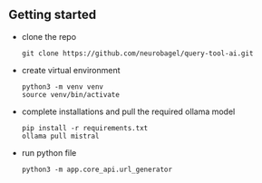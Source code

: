 ## Getting started

- clone the repo

  ```
  git clone https://github.com/neurobagel/query-tool-ai.git
  ```
- create virtual environment
   
   ```
   python3 -m venv venv
   source venv/bin/activate
   ```

- complete installations and pull the required ollama model
 
   ```
   pip install -r requirements.txt
   ollama pull mistral
   ```

- run python file
  ```
  python3 -m app.core_api.url_generator
  ```


